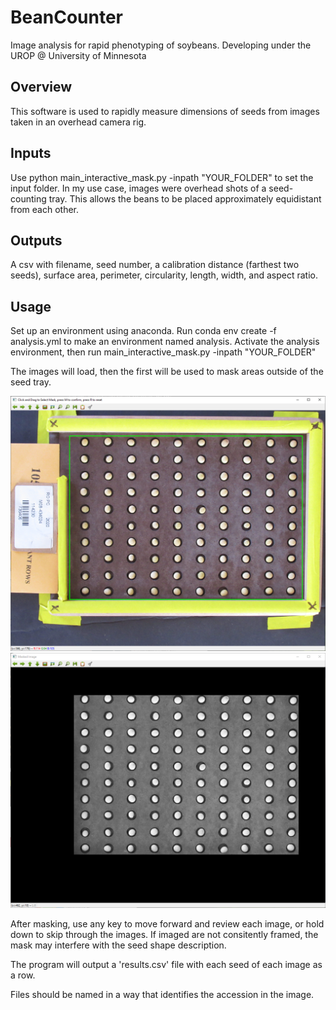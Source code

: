 # BeanCounter
Image analysis for rapid phenotyping of soybeans. Developing under the UROP @ University of Minnesota

## Overview
This software is used to rapidly measure dimensions of seeds from images taken in an overhead camera rig.

## Inputs
Use python main_interactive_mask.py -inpath "YOUR_FOLDER" to set the input folder. In my use case, images were overhead shots of a seed-counting tray. This allows the beans to be placed approximately equidistant from each other.

## Outputs
A csv with filename, seed number, a calibration distance (farthest two seeds), surface area, perimeter, circularity, length, width, and aspect ratio.

## Usage
Set up an environment using anaconda. Run conda env create -f analysis.yml to make an environment named analysis.
Activate the analysis environment, then run main_interactive_mask.py -inpath "YOUR_FOLDER"

The images will load, then the first will be used to mask areas outside of the seed tray. 

![Masked](extras/traced.png)
![Traced](extras/masked.png)

After masking, use any key to move forward and review each image, or hold down to skip through the images. If imaged are not consitently framed, the mask may interfere with the seed shape description.


The program will output a 'results.csv' file with each seed of each image as a row. 

Files should be named in a way that identifies the accession in the image.
